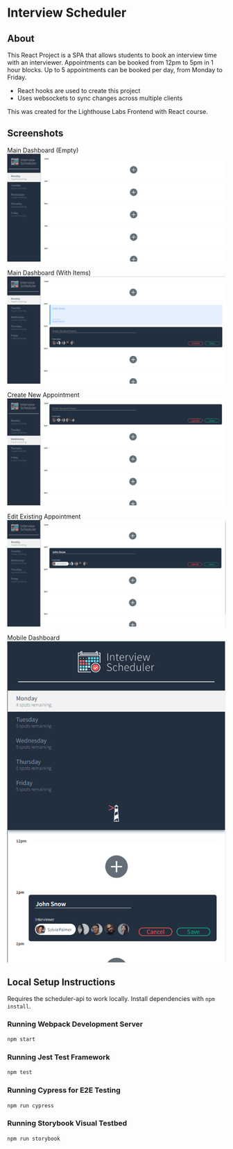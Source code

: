 # Interview Scheduler

## About

This React Project is a SPA that allows students to book an interview time with an interviewer. Appointments can be booked from 12pm to 5pm in 1 hour blocks. Up to 5 appointments can be booked per day, from Monday to Friday.

-   React hooks are used to create this project
-   Uses websockets to sync changes across multiple clients

This was created for the Lighthouse Labs Frontend with React course.

## Screenshots

Main Dashboard (Empty)
!["Main Dashboard"](https://github.com/washedrepent/scheduler/blob/master/docs/empty-dashboard.png?raw=true)

Main Dashboard (With Items)
!["Main Dashboard with Items"](https://github.com/washedrepent/scheduler/blob/master/docs/adding-new-appointment.png?raw=true)

Create New Appointment
!["New Appointment"](https://github.com/washedrepent/scheduler/blob/master/docs/appointment-form.png?raw=true)

Edit Existing Appointment
!["Edit Appointment"](https://github.com/washedrepent/scheduler/blob/master/docs/edit-existing-appointment.png?raw=true)

Mobile Dashboard
!["Mobile Dashboard"](https://github.com/washedrepent/scheduler/blob/master/docs/mobile-dashboard.png?raw=true)

## Local Setup Instructions

Requires the scheduler-api to work locally.
Install dependencies with `npm install`.

### Running Webpack Development Server

```sh
npm start
```

### Running Jest Test Framework

```sh
npm test
```

### Running Cypress for E2E Testing

```sh
npm run cypress
```

### Running Storybook Visual Testbed

```sh
npm run storybook
```
